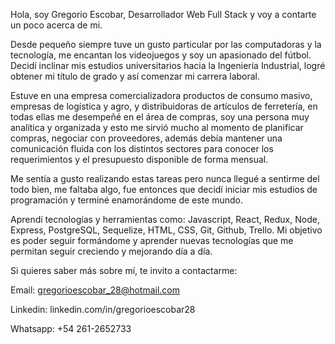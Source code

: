 Hola, soy Gregorio Escobar, Desarrollador Web Full Stack y voy a contarte un poco acerca de mi. 

Desde pequeño siempre tuve un gusto particular por las computadoras y la tecnología, me encantan los videojuegos y soy un apasionado del fútbol. Decidí inclinar mis estudios universitarios hacia la Ingeniería Industrial, logré obtener mi título de grado y así comenzar mi carrera laboral.

Estuve en una empresa comercializadora productos de consumo masivo,  empresas de logística y agro, y distribuidoras de artículos de ferretería, en todas ellas me desempeñé en el área de compras, soy una persona muy analítica y organizada y esto me sirvió mucho al momento de planificar compras, negociar con proveedores, además debía mantener una comunicación fluida con los distintos sectores para conocer los requerimientos y el presupuesto disponible de forma mensual. 

Me sentía a gusto realizando estas tareas pero nunca llegué a sentirme del todo bien, me faltaba algo, fue entonces que decidí iniciar mis estudios de programación y terminé enamorándome de este mundo. 

Aprendí tecnologías y herramientas como: Javascript, React, Redux, Node, Express, PostgreSQL, Sequelize, HTML, CSS, Git, Github, Trello. Mi objetivo es poder seguir formándome y aprender nuevas tecnologías que me permitan seguir creciendo y mejorando día a día.

Si quieres saber más sobre mí, te invito a contactarme:

Email: gregorioescobar_28@hotmail.com

Linkedin: linkedin.com/in/gregorioescobar28

Whatsapp: +54 261-2652733
